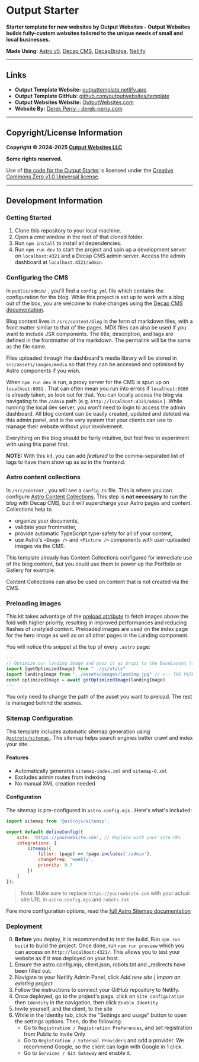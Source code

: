 # Output Starter

**Starter template for new websites by Output Websites - Output Websites builds fully-custom websites tailored to the unique needs of small and local businesses.**

**Made Using:** [Astro v5](https://astro.build), [Decap CMS](https://decapcms.org), [DecapBridge](https://decapbridge.com), [Netlify](https://netlify.com)

---

## Links

* **Output Template Website:** [outputtemplate.netlify.app](https://outputtemplate.netlify.app)
* **Output Template GitHub:** [github.com/outputwebsites/template](https://github.com/outputwebsites/template)
* **Output Websites Website:** [OutputWebsites.com](https://OutputWebsites.com)
* **Website By:** [Derek Perry - derek-perry.com](https://derek-perry.com)

---

## Copyright/License Information

**Copyright © 2024-2025 [Output Websites LLC](https://OutputWebsites.com)**

**Some rights reserved.**

Use of [the code for the Output Starter](https://github.com/outputwebsites/stater "Visit the GitHub repo for the Output Starter") is licensed under the [Creative Commons Zero v1.0 Universal license](https://creativecommons.org/publicdomain/zero/1.0).

---

## Development Information

### Getting Started

1. Clone this repository to your local machine.
2. Open a cmd window in the root of that cloned folder.
3. Run `npm install` to install all dependencies.
4. Run `npm run dev` to start the project and spin up a development server on `localhost:4321` and a Decap CMS admin server. Access the admin dashboard at `localhost:4321/admin`.

### Configuring the CMS

In `public/admin/` , you'll find a `config.yml` file which contains the configuration for the blog. While this project is set up to work with a blog out of the box, you are welcome to make changes using
the [Decap CMS documentation](https://decapcms.org/docs/add-to-your-site/#configuration).

Blog content lives in `/src/content/blog` in the form of markdown files, with a front matter similar to that of the pages. MDX files can also be used if you want to include JSX components. The title, description, and tags are defined in the frontmatter of the markdown. The permalink will be the same as the file name.

Files uploaded through the dashboard's media library will be stored in `src/assets/images/media` so that they can be accessed and optimised by Astro components if you wish.

When `npm run dev` is run, a proxy server for the CMS is spun up on `localhost:8081` . That can often mean you run into errors if `localhost:8080` is already taken, so look out for that. You can locally access the blog via navigating to the `/admin` path (e.g. `http://localhost:4321/admin` ). While running the local dev server, you won't need to login to access the admin dashboard. All blog content can be easily created, updated and deleted via this admin panel, and is the very system that your clients can use to manage their website without your involvement. 

Everything on the blog should be fairly intuitive, but feel free to experiment with using this panel first.

**NOTE:** With this kit, you can add _featured_ to the comma-separated list of tags to have them show up as so in the frontend.

### Astro content collections

In `/src/content` , you will see a `config.ts` file. This is where you can configure [Astro Content Collections](https://docs.astro.build/en/guides/content-collections/). This step is **not necessary** to run the blog with Decap CMS, but it will supercharge your Astro pages and content. Collections help to 
  + organize your documents, 
  + validate your frontmatter, 
  + provide automatic TypeScript type-safety for all of your content, 
  + use Astro's `<Image />` and `<Picture />` components with user-uploaded images via the CMS. 

This template already has Content Collections configured for immediate use of the blog content, but you could use them to power up the Portfolio or Gallery for example.

Content Collections can also be used on content that is not created via the CMS.

### Preloading images

This kit takes advantage of the [preload attribute](https://developer.mozilla.org/en-US/docs/Web/HTML/Attributes/rel/preload) to fetch images above the fold with higher priority, resulting in improved performances and reducing flashes of unstyled content. Preloaded images are used on the index page for the hero image as well as on all other pages in the Landing component.

You will notice this snippet at the top of every `.astro` page:

```jsx
---
// Optimize our landing image and pass it as props to the BaseLayout (for preloading) and Landing (for rendering)
import {getOptimizedImage} from "../js/utils"
import landingImage from "../assets/images/landing.jpg" // <-- THE PATH TO THE ASSET YOU WANT TO PRELOAD - The asset must live in src
const optimizedImage = await getOptimizedImage(landingImage)
---
```

You only need to change the path of the asset you want to preload. The rest is managed behind the scenes.

### Sitemap Configuration

This template includes automatic sitemap generation using [ `@astrojs/sitemap` ](https://docs.astro.build/en/guides/integrations-guide/sitemap). The sitemap helps search engines better crawl and index your site.

#### Features

* Automatically generates `sitemap-index.xml` and `sitemap-0.xml`
* Excludes admin routes from indexing
* No manual XML creation needed

#### Configuration

The sitemap is pre-configured in `astro.config.mjs` . Here's what's included:

```js
import sitemap from '@astrojs/sitemap';

export default defineConfig({
    site: 'https://yourwebsite.com', // Replace with your site URL
    integrations: [
        sitemap({
            filter: (page) => !page.includes('/admin'),
            changefreq: 'weekly',
            priority: 0.7
        })
    ]
});
```

> Note: Make sure to replace `https://yourwebsite.com` with your actual site URL in `astro.config.mjs` and `robots.txt` .

Fore more configuration options, read the [full Astro Sitemap documentation](https://docs.astro.build/en/guides/integrations-guide/sitemap/)

### Deployment

0. **Before** you deploy, it is recommended to test the build. Run `npm run build` to build the project. Once done, run `npm run preview` which you can access on `http://localhost:4321/`. This allows you to test your website as if it was deployed on your host. 
1. Ensure the astro.config.mjs, client.json, robots.txt and \_redirects have been filled out. 
2. Navigate to your Netlify Admin Panel, click _Add new site | Import an existing project_
3. Follow the instructions to connect your GitHub repository to Netlify.
4. Once deployed, go to the project's page, click on `Site configuration` then `Identity` in the navigation, then click `Enable Identity`
5. Invite yourself, and the client, to the site
6. While in the Identity tab, click the "Settings and usage" button to open the settings options. Then, do the following:
    - Go to `Registration / Registration Preferences`, and set registration from Public to Invite Only
    - Go to `Registration / External Providers` and add a provider. We recommend Google, so the client can login with Google in 1 click.
    - Go to `Services / Git Gateway` and enable it.

